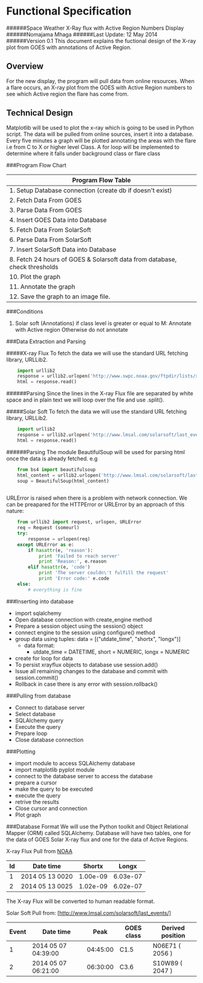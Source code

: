 Functional Specification
========================
######Space Weather X-Ray flux with Active Region Numbers Display
######Nomajama Mhaga
######Last Update: 12 May 2014
######Version 0.1
This document explains the fuctional design of the X-ray plot from GOES with annotations of Active Region. 



Overview
---------
For the new display, the program will pull data from online resources. When a flare occurs, an X-ray plot from the GOES with Active Region numbers to see which Active region the flare has come from.

Technical Design
----------------
Matplotlib will be used to plot the x-ray which is going to be used in Python script. The data will be pulled from online sources, insert it into a database. Every five minutes a graph will be plotted annotating the areas with the flare i.e from C to X or higher level Class. A for loop will be implemented to determine where it falls under background class or flare class

###Program Flow Chart

|                 **Program Flow Table**                                       |
|------------------------------------------------------------------------------|
|  1. Setup Database connection (create db if doesn't exist)                   |
|  2. Fetch Data From GOES                                                     |
|  3. Parse Data From GOES                                                     |
|  4. Insert GOES Data into Database                                           |
|  5. Fetch Data From SolarSoft                                                |
|  6. Parse Data From SolarSoft                                                |
|  7. Insert SolarSoft Data into Database                                      |
|  8. Fetch 24 hours of GOES & Solarsoft data from database, check thresholds  |
| 10. Plot the graph                                                           |
| 11. Annotate the graph                                                       |
| 12. Save the graph to an image file.                                         |


###Conditions

1. Solar soft (Annotations)
   if class level is greater or equal to M: Annotate with Active region
   Otherwise do not annotate

###Data Extraction and Parsing

#####X-ray Flux
To fetch the data we will use the standard URL fetching library, URLLib2.
```python
	import urllib2
	response = urllib2.urlopen('http://www.swpc.noaa.gov/ftpdir/lists/xray/')
	html = response.read()
```

######Parsing
Since the lines in the X-ray Flux file are separated by white space and in plain text we will loop over the file and use .split().

#####Solar Soft
To fetch the data we will use the standard URL fetching library, URLLib2.
	
```python
	import urllib2
	response = urllib2.urlopen('http://www.lmsal.com/solarsoft/last_events/')
	html = response.read()
```
######Parsing
The module BeautifulSoup will be used for parsing html once the data is already fetched. 
e.g
```python
	from bs4 import beautifulsoup
	html_content = urllib2.urlopen('http://www.lmsal.com/solarsoft/last_events/')
	soup = BeautifulSoup(html_content)
	
```
URLError is raised when there is a problem with network connection.
We can be preapared for the HTTPError or URLError by an approach of this nature:


```python
	from urllib2 import request, urlopen, URLError
	req = Request (someurl)
	try:
		response = urlopen(req)
	except URLError as e:
		if hasattr(e, 'reason'):
			print 'Failed to reach server'
			print 'Reason:', e.reason
		elif hasattr(e, 'code')
			print 'The server couldn\'t fulfill the request'
			print 'Error code:' e.code
	else:
		# everything is fine
```

###Inserting into database
- import sqlalchemy
- Open database connection with create_engine method
- Prepare a session object using the session() object
- connect engine to the session using configure() method
- group data using tuples: data = [("utdate_time", "shortx", "longx")]
	- data format:
		- utdate_time = DATETIME, short = NUMERIC, longx = NUMERIC
- create for loop for data
- To persist xrayflux objects to database use session.add()
- Issue all remaining changes to the database and commit with session.commit()
- Rollback in case there is any error with session.rollback()

###Pulling from database
- Connect to database server
- Select database
- SQLAlchemy query
- Execute the query
- Prepare loop
- Close database connection

###Plotting
- import module to access SQLAlchemy database 
- import matplotlib pyplot module
- connect to the database server to access the database
- prepare a cursor 
- make the query to be executed 
- execute the query
- retrive the results 
- Close cursor and connection 
- Plot graph

###Database Format
We will use the Python toolkit and Object Relational Mapper (ORM) called SQLAlchemy.
Database will have two tables, one for the data of GOES Solar X-ray flux and one for the data of Active Regions.


X-ray Flux
Pull from [NOAA](http://www.swpc.noaa.gov/ftpdir/lists/xray/20140513_Gp_xr_5m.txt)

| Id |   Date time         | Shortx   | Longx  |
|----|---------------------|---------|--------|
| 1  | 2014 05 13  0020    |1.00e-09 |6.03e-07|
| 2  | 2014 05 13  0025    |1.02e-09 |6.02e-07| 
The X-ray Flux will be converted to human readable format. 

Solar Soft
Pull from: [http://www.lmsal.com/solarsoft/last_events/]

| Event |   Date time  	       | Peak      | GOES class | Derived position |
|-------|----------------------|-----------|------------|------------------|
| 1     | 2014 05 07 04:39:00  | 04:45:00  | C1.5       | N06E71 ( 2056 )  |
| 2     | 2014 05 07 06:21:00  | 06:30:00  | C3.6       | S10W89 ( 2047 )  |

